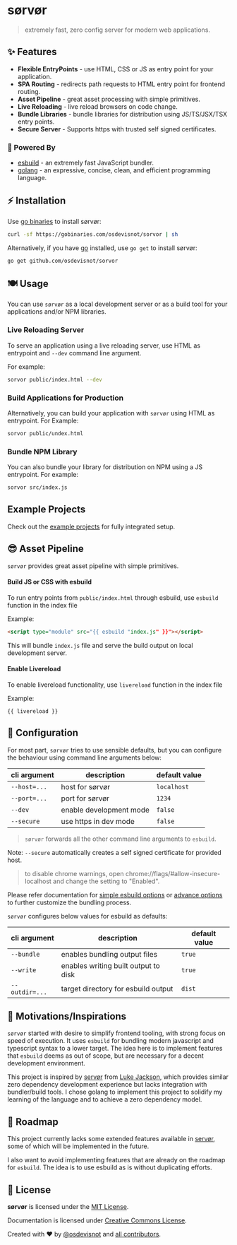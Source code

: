 # sørvør

> extremely fast, zero config server for modern web applications.

## :sparkles: Features

- **Flexible EntryPoints** - use HTML, CSS or JS as entry point for your application.
- **SPA Routing** - redirects path requests to HTML entry point for frontend routing.
- **Asset Pipeline** - great asset processing with simple primitives.
- **Live Reloading** - live reload browsers on code change.
- **Bundle Libraries** - bundle libraries for distribution using JS/TS/JSX/TSX entry points.
- **Secure Server** - Supports https with trusted self signed certificates.

### :muscle: Powered By

- [esbuild](https://esbuild.github.io/) - an extremely fast JavaScript bundler.
- [golang](https://golang.org/) - an expressive, concise, clean, and efficient programming language.

## :zap: Installation

Use [go binaries](https://gobinaries.com/) to install sørvør:

```bash
curl -sf https://gobinaries.com/osdevisnot/sorvor | sh
```

Alternatively, if you have [go](https://golang.org/) installed, use `go get` to install sørvør:

```bash
go get github.com/osdevisnot/sorvor
```

## :plate_with_cutlery: Usage

You can use `sørvør` as a local development server or as a build tool for your applications and/or NPM libraries.

### Live Reloading Server

To serve an application using a live reloading server, use HTML as entrypoint and `--dev` command line argument.

For example:

```bash
sorvor public/index.html --dev
```

### Build Applications for Production

Alternatively, you can build your application with `sørvør` using HTML as entrypoint. For Example:

```bash
sorvor public/undex.html
```

### Bundle NPM Library

You can also bundle your library for distribution on NPM using a JS entrypoint. For example:

```bash
sorvor src/index.js
```

## Example Projects

Check out the [example projects](examples) for fully integrated setup.

## :sunglasses: Asset Pipeline

`sørvør` provides great asset pipeline with simple primitives.

#### Build JS or CSS with esbuild

To run entry points from `public/index.html` through esbuild, use `esbuild` function in the index file

Example:

```html
<script type="module" src="{{ esbuild "index.js" }}"></script>
```

This will bundle `index.js` file and serve the build output on local development server.

#### Enable Livereload

To enable livereload functionality, use `livereload` function in the index file

Example:

```
{{ livereload }}
```

## :anger: Configuration

For most part, `sørvør` tries to use sensible defaults, but you can configure the behaviour using command line arguments below:

| cli argument | description             | default value |
| ------------ | ----------------------- | ------------- |
| `--host=...` | host for sørvør         | `localhost`   |
| `--port=...` | port for sørvør         | `1234`        |
| `--dev`      | enable development mode | `false`       |
| `--secure`   | use https in dev mode   | `false`       |

> `sørvør` forwards all the other command line arguments to `esbuild`.

Note: `--secure` automatically creates a self signed certificate for provided host.

> to disable chrome warnings, open chrome://flags/#allow-insecure-localhost and change the setting to "Enabled".

Please refer documentation for [simple esbuild options](https://esbuild.github.io/api/#simple-options) or [advance options](https://esbuild.github.io/api/#advanced-options) to further customize the bundling process.

`sørvør` configures below values for esbuild as defaults:

| cli argument   | description                          | default value |
| -------------- | ------------------------------------ | ------------- |
| `--bundle`     | enables bundling output files        | `true`        |
| `--write`      | enables writing built output to disk | `true`        |
| `--outdir=...` | target directory for esbuild output  | `dist`        |

## :hatching_chick: Motivations/Inspirations

`sørvør` started with desire to simplify frontend tooling, with strong focus on speed of execution. It uses `esbuild` for bundling modern javascript and typescript syntax to a lower target. The idea here is to implement features that `esbuild` deems as out of scope, but are necessary for a decent development environment.

This project is inspired by [servør](https://www.npmjs.com/package/servor) from [Luke Jackson](https://twitter.com/lukejacksonn), which provides similar zero dependency development experience but lacks integration with bundler/build tools. I chose golang to implement this project to solidify my learning of the language and to achieve a zero dependency model.

## :microscope: Roadmap

This project currently lacks some extended features available in [servør](https://www.npmjs.com/package/servor), some of which will be implemented in the future.

I also want to avoid implementing features that are already on the roadmap for `esbuild`. The idea is to use esbuild as is without duplicating efforts.

## :clinking_glasses: License

**sørvør** is licensed under the [MIT License](http://opensource.org/licenses/MIT).

Documentation is licensed under [Creative Commons License](http://creativecommons.org/licenses/by/4.0/).

Created with ❤️ by [@osdevisnot](https://github.com/osdevisnot) and [all contributors](https://github.com/osdevisnot/sorvor/graphs/contributors).

